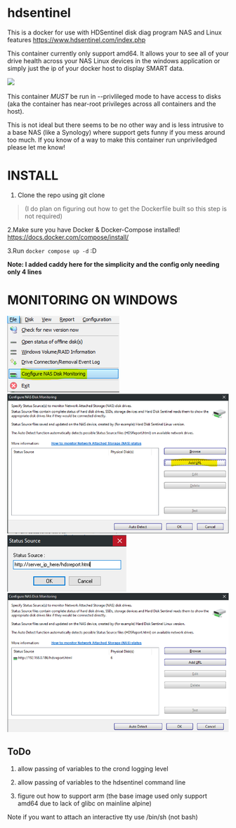 
# hdsentinel

This is a docker for use with HDSentinel disk diag program NAS and Linux features <https://www.hdsentinel.com/index.php>

This container currently only support amd64. It allows your to see all of your drive health across your NAS Linux devices in the windows application or simply just the ip of your docker host to display SMART data.

<img  src="https://github.com/scyto/hdsentinel/raw/master/images/hdsentinel.png"  style="max-width:100%;">

This container *MUST* be run in --privlileged mode to have access to disks (aka the container has near-root privileges across all containers and the host).

This is not ideal but there seems to be no other way and is less intrusive to a base NAS (like a Synology) where support gets funny if you mess around too much. If you know of a way to make this container run unpriviledged please let me know!

# **INSTALL**

1. Clone the repo using git clone

> (I do plan on figuring out how to get the Dockerfile built so this
> step is not required)

2.Make sure you have Docker & Docker-Compose installed! <https://docs.docker.com/compose/install/>  

3.Run ```docker compose up -d``` :D

**Note: I added caddy here for the simplicity and the config only needing only 4 lines**
  
# **MONITORING ON WINDOWS**

<img  src="https://raw.githubusercontent.com/Arctic-Viper/hdsentinel/master/images/1.png">

<img  src="https://raw.githubusercontent.com/Arctic-Viper/hdsentinel/master/images/2.png">

<img  src="https://raw.githubusercontent.com/Arctic-Viper/hdsentinel/master/images/3.png">

<img  src="https://raw.githubusercontent.com/Arctic-Viper/hdsentinel/master/images/4.png">

## ToDo

1. allow passing of variables to the crond logging level

2. allow passing of variables to the hdsentinel command line

3. figure out how to support arm (the base image used only support amd64 due to lack of glibc on mainline alpine)

Note if you want to attach an interactive tty use /bin/sh (not bash)
